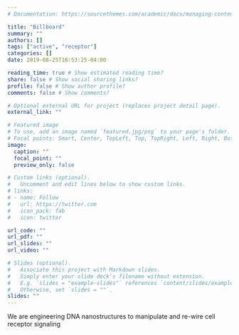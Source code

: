 ```yaml
---
# Documentation: https://sourcethemes.com/academic/docs/managing-content/

title: "Billboard"
summary: ""
authors: []
tags: ["active", "receptor"]
categories: []
date: 2019-08-25T16:53:25-04:00

reading_time: true # Show estimated reading time?
share: false # Show social sharing links?
profile: false # Show author profile?
comments: false # Show comments?

# Optional external URL for project (replaces project detail page).
external_link: ""

# Featured image
# To use, add an image named `featured.jpg/png` to your page's folder.
# Focal points: Smart, Center, TopLeft, Top, TopRight, Left, Right, BottomLeft, Bottom, BottomRight.
image:
  caption: ""
  focal_point: ""
  preview_only: false

# Custom links (optional).
#   Uncomment and edit lines below to show custom links.
# links:
# - name: Follow
#   url: https://twitter.com
#   icon_pack: fab
#   icon: twitter

url_code: ""
url_pdf: ""
url_slides: ""
url_video: ""

# Slides (optional).
#   Associate this project with Markdown slides.
#   Simply enter your slide deck's filename without extension.
#   E.g. `slides = "example-slides"` references `content/slides/example-slides.md`.
#   Otherwise, set `slides = ""`.
slides: ""
---
```


We are engineering DNA nanostructures to manipulate and re-wire cell receptor signaling
